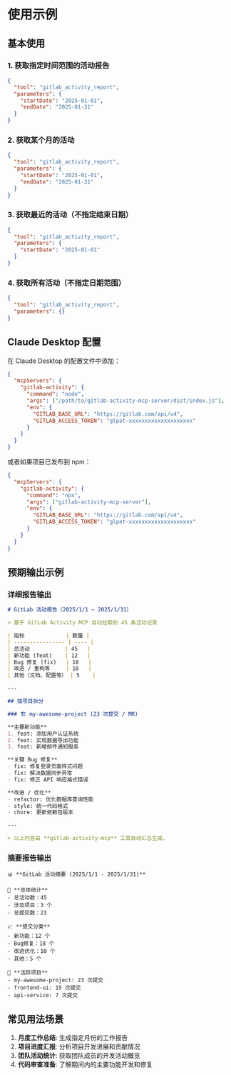 # 使用示例

## 基本使用

### 1. 获取指定时间范围的活动报告

```json
{
  "tool": "gitlab_activity_report",
  "parameters": {
    "startDate": "2025-01-01",
    "endDate": "2025-01-31"
  }
}
```

### 2. 获取某个月的活动

```json
{
  "tool": "gitlab_activity_report", 
  "parameters": {
    "startDate": "2025-01-01",
    "endDate": "2025-01-31"
  }
}
```

### 3. 获取最近的活动（不指定结束日期）

```json
{
  "tool": "gitlab_activity_report",
  "parameters": {
    "startDate": "2025-01-01"
  }
}
```

### 4. 获取所有活动（不指定日期范围）

```json
{
  "tool": "gitlab_activity_report",
  "parameters": {}
}
```

## Claude Desktop 配置

在 Claude Desktop 的配置文件中添加：

```json
{
  "mcpServers": {
    "gitlab-activity": {
      "command": "node",
      "args": ["/path/to/gitlab-activity-mcp-server/dist/index.js"],
      "env": {
        "GITLAB_BASE_URL": "https://gitlab.com/api/v4",
        "GITLAB_ACCESS_TOKEN": "glpat-xxxxxxxxxxxxxxxxxxxx"
      }
    }
  }
}
```

或者如果项目已发布到 npm：

```json
{
  "mcpServers": {
    "gitlab-activity": {
      "command": "npx",
      "args": ["gitlab-activity-mcp-server"],
      "env": {
        "GITLAB_BASE_URL": "https://gitlab.com/api/v4",
        "GITLAB_ACCESS_TOKEN": "glpat-xxxxxxxxxxxxxxxxxxxx"
      }
    }
  }
}
```

## 预期输出示例

### 详细报告输出
```markdown
# GitLab 活动报告（2025/1/1 – 2025/1/31）

> 基于 GitLab Activity MCP 自动拉取的 45 条活动记录

| 指标             | 数量 |
| ---------------- | ---- |
| 总活动           | 45   |
| 新功能 (feat)    | 12   |
| Bug 修复 (fix)   | 18   |
| 改进 / 重构等     | 10   |
| 其他（文档、配置等） | 5    |

---

## 按项目拆分

### 🏗️ my-awesome-project (23 次提交 / MR)

**主要新功能**
1. feat: 添加用户认证系统
2. feat: 实现数据导出功能
3. feat: 新增邮件通知服务

**关键 Bug 修复**
- fix: 修复登录页面样式问题
- fix: 解决数据同步异常
- fix: 修正 API 响应格式错误

**改进 / 优化**
- refactor: 优化数据库查询性能
- style: 统一代码格式
- chore: 更新依赖包版本

---

> 以上内容由 **gitlab-activity-mcp** 工具自动汇总生成。
```

### 摘要报告输出
```
📊 **GitLab 活动摘要 (2025/1/1 - 2025/1/31)**

🎯 **总体统计**
- 总活动数：45
- 涉及项目：3 个
- 总提交数：23

📈 **提交分类**
- 新功能：12 个
- Bug修复：18 个  
- 改进优化：10 个
- 其他：5 个

🚀 **活跃项目**
- my-awesome-project: 23 次提交
- frontend-ui: 15 次提交
- api-service: 7 次提交
```

## 常见用法场景

1. **月度工作总结**: 生成指定月份的工作报告
2. **项目进度汇报**: 分析项目开发进展和贡献情况
3. **团队活动统计**: 获取团队成员的开发活动概览
4. **代码审查准备**: 了解期间内的主要功能开发和修复
